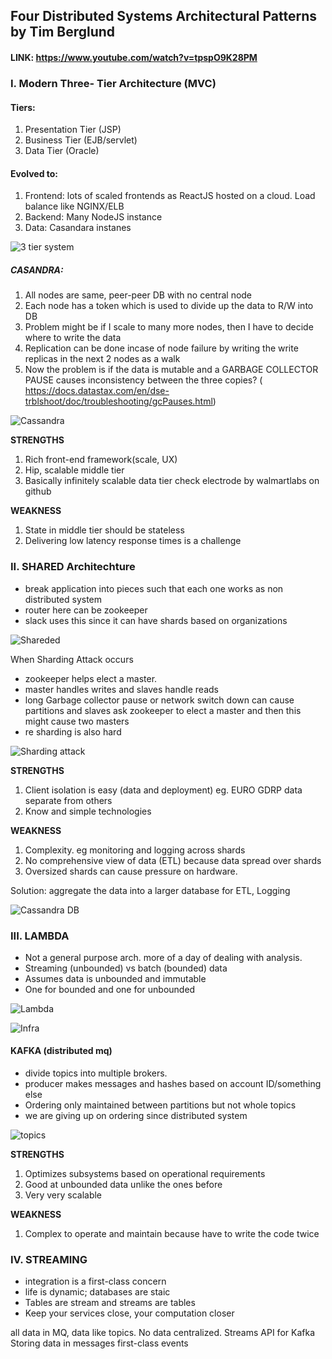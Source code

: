 ## Four Distributed Systems Architectural Patterns by Tim Berglund

#### LINK:  https://www.youtube.com/watch?v=tpspO9K28PM

### I. Modern Three- Tier Architecture (MVC)
#### Tiers:
1. Presentation Tier (JSP)
2. Business Tier (EJB/servlet)
3. Data Tier (Oracle)



#### Evolved to:
1. Frontend: lots of scaled frontends as ReactJS hosted on a cloud. Load balance like NGINX/ELB
2. Backend: Many NodeJS instance
3.  Data: Casandara instanes

![3 tier system ](./images/3tier.PNG)

##### CASANDRA:
1. All nodes are same, peer-peer DB with no central node
2. Each node has a token which is used to divide up the data to R/W into DB
3. Problem might be if I scale to many more nodes, then I have to decide where to write the data
4. Replication can be done incase of node failure by writing the write replicas in the next 2 nodes as a walk
5. Now the problem is if the data is mutable and a GARBAGE COLLECTOR PAUSE causes inconsistency between    the three copies? ( https://docs.datastax.com/en/dse-trblshoot/doc/troubleshooting/gcPauses.html)

![Cassandra ](./images/cass.PNG)

**STRENGTHS**
1. Rich front-end framework(scale, UX)
2. Hip, scalable middle tier
3. Basically infinitely scalable data tier
    check electrode by walmartlabs on github

**WEAKNESS**
1. State in middle tier should be stateless
2. Delivering low latency response times is a challenge

### II. SHARED Architechture
*  break application into pieces such that each one works as non distributed system
*  router here can be zookeeper
*  slack uses this since it can have shards based on organizations

![Shareded ](./images/sharded.PNG)

When Sharding Attack occurs
*  zookeeper helps elect a master.
*  master handles writes and slaves handle reads
* long Garbage collector pause or network switch down can cause partitions and slaves ask zookeeper to elect a master and then this might cause two masters
*  re sharding is also hard

![Sharding attack ](./images/shard.PNG)

**STRENGTHS**
1.  Client isolation is easy (data and deployment) eg. EURO GDRP data separate from others
2.  Know and simple technologies

**WEAKNESS**
1.  Complexity. eg monitoring and logging across shards
2.  No comprehensive view of data (ETL) because data spread over shards
3.  Oversized shards can cause pressure on hardware.


Solution: aggregate the data into a larger database for ETL, Logging

![Cassandra DB ](./images/cas.PNG)

### III. LAMBDA
*  Not a general purpose arch. more of a day of dealing with analysis. 
*  Streaming (unbounded) vs batch (bounded) data
*  Assumes data is unbounded and immutable
*  One for bounded and one for unbounded

![Lambda ](./images/lambda.PNG)

![Infra ](./images/lar.PNG)

#### KAFKA (distributed mq)
*  divide topics into multiple brokers.
*  producer makes messages and hashes based on account ID/something else
*  Ordering only maintained between partitions but not whole topics
*  we are giving up on ordering since distributed system

![topics ](./images/kafka.PNG)

**STRENGTHS**
1.  Optimizes subsystems based on operational requirements
2.  Good at unbounded data unlike the ones before
3.  Very very scalable


**WEAKNESS**
1.  Complex to operate and maintain because have to write the code twice



### IV. STREAMING
*  integration is a first-class concern
*  life is dynamic; databases are staic
*  Tables are stream and streams are tables
*  Keep your services close, your computation closer

all data in MQ, data like topics. No data centralized. Streams API for Kafka
Storing data in messages
first-class events